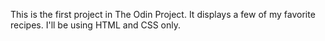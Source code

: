 This is the first project in The Odin Project. It displays a few of my favorite recipes. I'll be using HTML and CSS only.